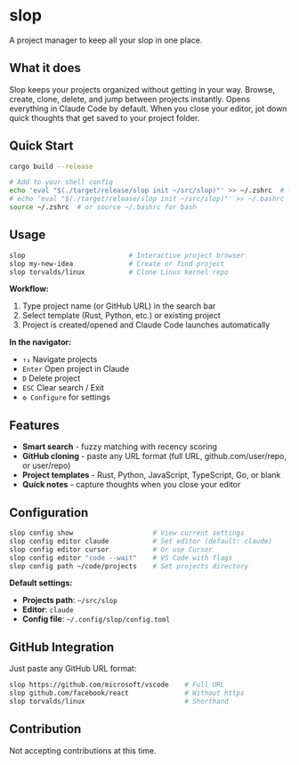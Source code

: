 # slop

A project manager to keep all your slop in one place.

## What it does

Slop keeps your projects organized without getting in your way. Browse, create, clone, delete, and jump between projects instantly. Opens everything in Claude Code by default. When you close your editor, jot down quick thoughts that get saved to your project folder.

## Quick Start

```bash
cargo build --release

# Add to your shell config
echo 'eval "$(./target/release/slop init ~/src/slop)"' >> ~/.zshrc  # for zsh
# echo 'eval "$(./target/release/slop init ~/src/slop)"' >> ~/.bashrc  # for bash
source ~/.zshrc  # or source ~/.bashrc for bash
```

## Usage

```bash
slop                          # Interactive project browser
slop my-new-idea              # Create or find project
slop torvalds/linux           # Clone Linux kernel repo
```

**Workflow:**
1. Type project name (or GitHub URL) in the search bar
2. Select template (Rust, Python, etc.) or existing project
3. Project is created/opened and Claude Code launches automatically

**In the navigator:**
- `↑↓` Navigate projects
- `Enter` Open project in Claude
- `D` Delete project
- `ESC` Clear search / Exit
- `⚙️ Configure` for settings

## Features

- **Smart search** - fuzzy matching with recency scoring
- **GitHub cloning** - paste any URL format (full URL, github.com/user/repo, or user/repo)
- **Project templates** - Rust, Python, JavaScript, TypeScript, Go, or blank
- **Quick notes** - capture thoughts when you close your editor  

## Configuration

```bash
slop config show                    # View current settings
slop config editor claude           # Set editor (default: claude)
slop config editor cursor           # Or use Cursor
slop config editor "code --wait"    # VS Code with flags
slop config path ~/code/projects    # Set projects directory
```

**Default settings:**
- **Projects path**: `~/src/slop`
- **Editor**: `claude`
- **Config file**: `~/.config/slop/config.toml`

## GitHub Integration

Just paste any GitHub URL format:
```bash
slop https://github.com/microsoft/vscode    # Full URL
slop github.com/facebook/react              # Without https
slop torvalds/linux                         # Shorthand
```

## Contribution
Not accepting contributions at this time.